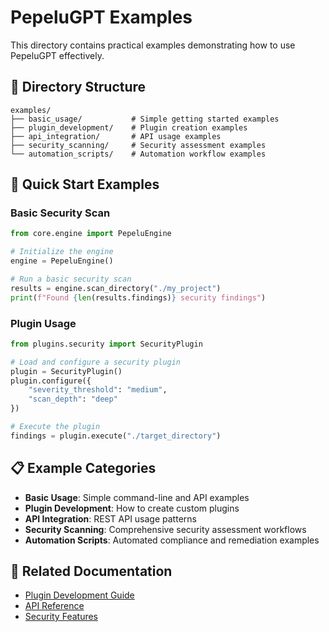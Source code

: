 # PepeluGPT Examples

This directory contains practical examples demonstrating how to use PepeluGPT effectively.

## 📁 Directory Structure

```text
examples/
├── basic_usage/           # Simple getting started examples
├── plugin_development/    # Plugin creation examples
├── api_integration/       # API usage examples
├── security_scanning/     # Security assessment examples
└── automation_scripts/    # Automation workflow examples
```

## 🚀 Quick Start Examples

### Basic Security Scan

```python
from core.engine import PepeluEngine

# Initialize the engine
engine = PepeluEngine()

# Run a basic security scan
results = engine.scan_directory("./my_project")
print(f"Found {len(results.findings)} security findings")
```

### Plugin Usage

```python
from plugins.security import SecurityPlugin

# Load and configure a security plugin
plugin = SecurityPlugin()
plugin.configure({
    "severity_threshold": "medium",
    "scan_depth": "deep"
})

# Execute the plugin
findings = plugin.execute("./target_directory")
```

## 📋 Example Categories

- **Basic Usage**: Simple command-line and API examples
- **Plugin Development**: How to create custom plugins
- **API Integration**: REST API usage patterns
- **Security Scanning**: Comprehensive security assessment workflows
- **Automation Scripts**: Automated compliance and remediation examples

## 🔗 Related Documentation

- [Plugin Development Guide](../docs/PLUGINS.md)
- [API Reference](../docs/API.md)
- [Security Features](../docs/SECURITY_FEATURES.md)
